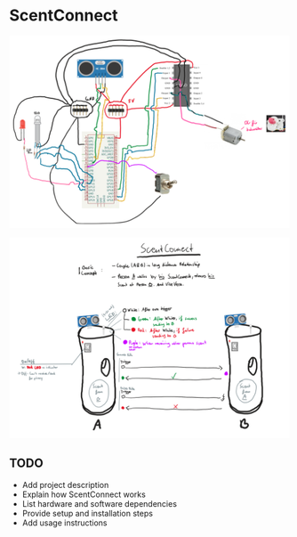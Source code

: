 # ScentConnect

![Circuit Diagram](circuit.png)

![Concept Diagram](concept.png)

## TODO
- Add project description
- Explain how ScentConnect works
- List hardware and software dependencies
- Provide setup and installation steps
- Add usage instructions